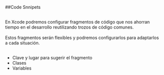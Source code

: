 ##Code Snnipets

<br />
En Xcode podremos configurar fragmentos de código que nos ahorran tiempo en el desarrollo reutilizando trozos de código comunes.
<br /><br />
Estos fragmentos serán flexibles y podremos configurarlos para adaptarlos a cada situación.
<br /><br />

- Clave y lugar para sugerir el fragmento
- Clases
- Variables
